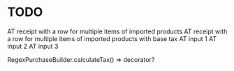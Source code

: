 # TODO

AT receipt with a row for multiple items of imported products
AT receipt with a row for multiple items of imported products with base tax
AT input 1
AT input 2
AT input 3

RegexPurchaseBuilder.calculateTax() => decorator?

